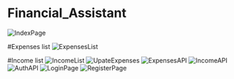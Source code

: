 # Financial_Assistant
![IndexPage](https://github.com/omysov/Financial_Assistant/assets/97920323/a00578df-0e21-41b4-90e5-03613172b90b)

#Expenses list
![ExpensesList](https://github.com/omysov/Financial_Assistant/assets/97920323/320d5889-0076-4e25-9639-63761c4daadd)

#Income list
![IncomeList](https://github.com/omysov/Financial_Assistant/assets/97920323/8f67ad5c-a8dc-4246-8b10-e48b9eebbdfb)
![UpateExpenses](https://github.com/omysov/Financial_Assistant/assets/97920323/0f00f048-8a84-42c8-9507-264b69cbba6f)
![ExpensesAPI](https://github.com/omysov/Financial_Assistant/assets/97920323/5d9cc35b-848b-40f2-9f24-eb2057c8fa48)
![IncomeAPI](https://github.com/omysov/Financial_Assistant/assets/97920323/5dc84720-4e19-40d8-96c2-1121dc9494a3)
![AuthAPI](https://github.com/omysov/Financial_Assistant/assets/97920323/4b0391e3-2577-4990-91ac-98bf705a3083)
![LoginPage](https://github.com/omysov/Financial_Assistant/assets/97920323/5cfd3fa5-330b-44cd-af27-c74a93595f98)
![RegisterPage](https://github.com/omysov/Financial_Assistant/assets/97920323/542584eb-22e4-463b-8b78-42bcf2341883)

